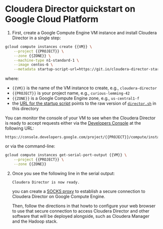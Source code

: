 Cloudera Director quickstart on Google Cloud Platform
=====================================================

1. First, create a Google Compute Engine VM instance and install Cloudera
   Director in a single step:

  ```bash
  gcloud compute instances create {{VM}} \
      --project {{PROJECT}} \
      --zone {{ZONE}} \
      --machine-type n1-standard-1 \
      --image centos-6 \
      --metadata startup-script-url=https://git.io/cloudera-director-startup-script
  ```

  where:

  * `{{VM}}` is the name of the VM instance to create, e.g., `cloudera-director`
  * `{{PROJECT}}` is your project name, e.g., `curious-lemming-42`
  * `{{ZONE}}` is a Google Compute Engine zone, e.g., `us-central1-f`
  * the [URL for the startup script](https://git.io/cloudera-director-startup-script)
    points to the raw version of [`director.sh`](director.sh) in this directory

  You can monitor the console of your VM to see when the Cloudera Director is
  ready to accept requests either via the [Developers
  Console](https://cloud.google.com/console) at the following URL:

  ```
  https://console.developers.google.com/project/{{PROJECT}}/compute/instancesDetail/zones/{{ZONE}}/instances/{{VM}}/console#end
  ```

  or via the command-line:

  ```bash
  gcloud compute instances get-serial-port-output {{VM}} \
      --project {{PROJECT}} \
      --zone {{ZONE}}
  ```

2. Once you see the following line in the serial output:

   ```
   Cloudera Director is now ready.
   ```

   you can create a [SOCKS proxy](https://github.com/mbrukman/cloud-launcher/blob/master/howto/secure-connection.md#socks-proxy-over-ssh)
   to establish a secure connection to Cloudera Director on Google Compute
   Engine.

   Then, follow the directions in that howto to configure your web browser to
   use that secure connection to access Cloudera Director and other software
   that will be deployed alongside, such as Cloudera Manager and the Hadoop
   stack.
